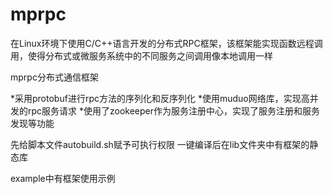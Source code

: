 # mprpc
在Linux环境下使用C/C++语言开发的分布式RPC框架，该框架能实现函数远程调用，使得分布式或微服务系统中的不同服务之间调用像本地调用一样


mprpc分布式通信框架

*采用protobuf进行rpc方法的序列化和反序列化
*使用muduo网络库，实现高并发的rpc服务请求
*使用了zookeeper作为服务注册中心，实现了服务注册和服务发现等功能

先给脚本文件autobuild.sh赋予可执行权限
一键编译后在lib文件夹中有框架的静态库

example中有框架使用示例